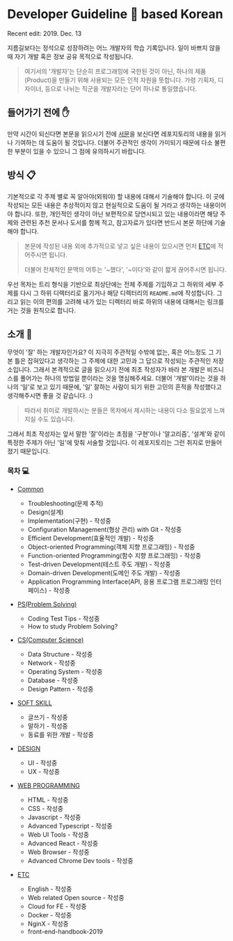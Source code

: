 # Developer Guideline 🧠 based Korean

Recent edit: 2019. Dec. 13

지름길보다는 정석으로 성장하려는 어느 개발자의 학습 기록입니다. 일이 바쁘지 않을 때 자기 개발 혹은 정보 공유 목적으로 작성됩니다.

> 여기서의 '개발자'는 단순히 프로그래밍에 국한된 것이 아닌, 하나의 제품(Product)을 만들기 위해 사용되는 모든 인적 자원을 뜻합니다. 가령 기획자, 디자이너,  등으로 나뉘는 직군을 개발자라는 단어 하나로 통일했습니다.

## 들어가기 전에 ✋

만약 시간이 되신다면 본문을 읽으시기 전에 [서문](INTRODUCTION.md)을 보신다면 레포지토리의 내용을 읽거나 기여하는 데 도움이 될 것입니다. 더불어 주관적인 생각이 가미되기 때문에 다소 불편한 부분이 있을 수 있으니 그 점에 유의하시기 바랍니다.

## 방식 📋

기본적으로 각 주제 별로 꼭 알아야(외워야) 할 내용에 대해서 기술해야 합니다. 이 곳에 작성되는 모든 내용은 추상적이지 않고 현실적으로 도움이 될 거라고 생각하는 내용이어야 합니다. 또한, 개인적인 생각이 아닌 보편적으로 당연시되고 있는 내용이라면 해당 주제와 관련된 추천 문서나 도서를 함께 적고, 참고자료가 있다면 반드시 본문 하단에 기술해야 합니다.

> 본문에 작성된 내용 외에 추가적으로 넣고 싶은 내용이 있으시면 먼저 [ETC](/ETC)에 적어주시면 됩니다.
>
> 더불어 전체적인 문맥의 어투는 '~했다', '~이다'와 같이 짧게 끊어주시면 됩니다.

우선 목차는 트리 형식을 기반으로 최상단에는 전체 주제를 기입하고 그 하위의 세부 주제를 다시 그 하위 디렉터리로 옮기거나 해당 디렉터리의 `README.md`에 작성합니다. 그리고 읽는 이의 편의를 고려해 내가 있는 디렉터리 바로 하위의 내용에 대해서는 링크를 거는 것을 원칙으로 합니다.

## 소개 📓

무엇이 '잘' 하는 개발자인가요? 이 지극히 주관적일 수밖에 없는, 혹은 어느정도 그 기본 틀은 잡혀있다고 생각하는 그 주제에 대한 고민과 그 답으로 작성되는 주관적인 저장소입니다. 그래서 본격적으로 글을 읽으시기 전에 최초 작성자가 바라 본 개발은 비즈니스를 풀어가는 하나의 방법일 뿐이라는 것을 명심해주세요. 더불어 '개발'이라는 것을 하나의 '일'로 보고 있기 때문에, '일' 잘하는 사람이 되기 위한 고민의 흔적을 작성했다고 생각해주시면 좋을 것 같습니다. :)

> 따라서 취미로 개발하시는 분들은 목차에서 제시하는 내용이 다소 필요없게 느껴지실 수도 있습니다.

그래서 최초 작성자는 앞서 말한 '잘'이라는 초점을 '구현'이나 '알고리즘', '설계'와 같이 특정한 주제가 아닌 '일'에 맞춰 서술할 것입니다. 이 레포지토리는 그런 취지로 만들어졌기 때문입니다.

### 목차 💻

- [Common](COMMON/)

  - Troubleshooting(문제 추적)
  - Design(설계)
  - Implementation(구현) - 작성중
  - Configuration Management(형상 관리) with Git - 작성중
  - Efficient Development(효율적인 개발) - 작성중
  - Object-oriented Programming(객체 지향 프로그래밍) - 작성중
  - Function-oriented Programming(함수 지향 프로그래밍) - 작성중
  - Test-driven Development(테스트 주도 개발) - 작성중
  - Domain-driven Development(도메인 주도 개발) - 작성중
  - Application Programming Interface(API, 응용 프로그램 프로그래밍 인터페이스) - 작성중

- [PS(Problem Solving)](PS/)

  - Coding Test Tips - 작성중
  - How to study Problem Solving?

- [CS(Computer Science)](CS/)

  - Data Structure - 작성중
  - Network - 작성중
  - Operating System - 작성중
  - Database - 작성중
  - Design Pattern - 작성중

- [SOFT SKILL](SOFTSKILL/)

  - 글쓰기 - 작성중
  - 말하기 - 작성중
  - 동료를 위한 개발 - 작성중

- [DESIGN](DESIGN/)
  - UI - 작성중
  - UX - 작성중

- [WEB PROGRAMMING](WEB_PROGRAMMING/)

  - HTML - 작성중
  - CSS - 작성중
  - Javascript - 작성중
  - Advanced Typescript - 작성중
  - Web UI Tools - 작성중
  - Advanced React - 작성중
  - Web Browser - 작성중
  - Advanced Chrome Dev tools - 작성중

- [ETC](ETC/)

  - English - 작성중
  - Web related Open source - 작성중
  - Cloud for FE - 작성중
  - Docker - 작성중
  - NginX - 작성중
  - front-end-handbook-2019
